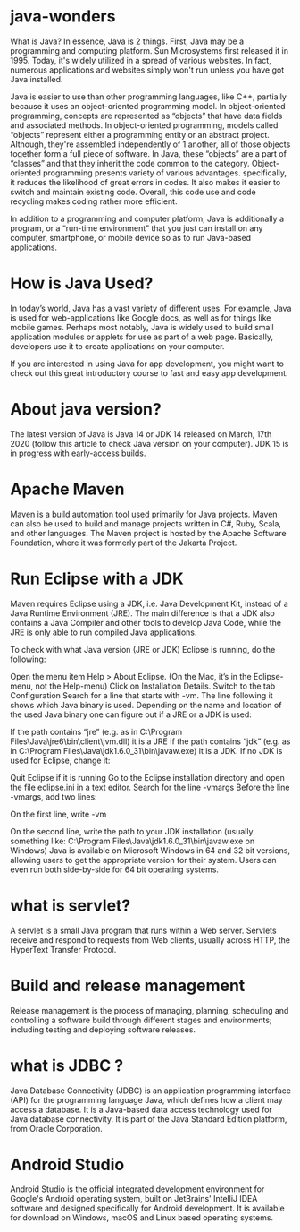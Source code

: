 # java-wonders
What is Java?
In essence, Java is 2 things. First, Java may be a programming and computing platform. Sun Microsystems first released it in 1995. Today, it's widely utilized in a spread of various websites. In fact, numerous applications and websites simply won't run unless you have got Java installed.

Java is easier to use than other programming languages, like C++, partially because it uses an object-oriented programming model. In object-oriented programming, concepts are represented as “objects” that have data fields and associated methods. In object-oriented programming, models called “objects” represent either a programming entity or an abstract project. Although, they're assembled independently of 1 another, all of those objects together form a full piece of software. In Java, these “objects” are a part of “classes” and that they inherit the code common to the category. Object-oriented programming presents variety of various advantages. specifically, it reduces the likelihood of great errors in codes. It also makes it easier to switch and maintain existing code. Overall, this code use and code recycling makes coding rather more efficient.

In addition to a programming and computer platform, Java is additionally a program, or a “run-time environment” that you just can install on any computer, smartphone, or mobile device so as to run Java-based applications.

# How is Java Used?
In today’s world, Java has a vast variety of different uses. For example, Java is used for web-applications like Google docs, as well as for things like mobile games. Perhaps most notably, Java is widely used to build small application modules or applets for use as part of a web page. Basically, developers use it to create applications on your computer.

If you are interested in using Java for app development, you might want to check out this great introductory course to fast and easy app development.

# About java version?
The latest version of Java is Java 14 or JDK 14 released on March, 17th 2020 (follow this article to check Java version on your computer). JDK 15 is in progress with early-access builds.

# Apache Maven
Maven is a build automation tool used primarily for Java projects. Maven can also be used to build and manage projects written in C#, Ruby, Scala, and other languages. The Maven project is hosted by the Apache Software Foundation, where it was formerly part of the Jakarta Project.

# Run Eclipse with a JDK
Maven requires Eclipse using a JDK, i.e. Java Development Kit, instead of a Java Runtime Environment (JRE). The main difference is that a JDK also contains a Java Compiler and other tools to develop Java Code, while the JRE is only able to run compiled Java applications.

To check with what Java version (JRE or JDK) Eclipse is running, do the following:

Open the menu item Help > About Eclipse. (On the Mac, it’s in the Eclipse-menu, not the Help-menu)
Click on Installation Details.
Switch to the tab Configuration
Search for a line that starts with -vm. The line following it shows which Java binary is used.
Depending on the name and location of the used Java binary one can figure out if a JRE or a JDK is used:

If the path contains “jre” (e.g. as in C:\Program Files\Java\jre6\bin\client\jvm.dll) it is a JRE
If the path contains “jdk” (e.g. as in C:\Program Files\Java\jdk1.6.0_31\bin\javaw.exe) it is a JDK.
If no JDK is used for Eclipse, change it:

Quit Eclipse if it is running
Go to the Eclipse installation directory and open the file eclipse.ini in a text editor.
Search for the line -vmargs
Before the line -vmargs, add two lines:

On the first line, write -vm

On the second line, write the path to your JDK installation (usually something like: C:\Program Files\Java\jdk1.6.0_31\bin\javaw.exe on Windows)
Java is available on Microsoft Windows in 64 and 32 bit versions, allowing users to get the appropriate version for their system. Users can even run both side-by-side for 64 bit operating systems.

# what is servlet?
A servlet is a small Java program that runs within a Web server. Servlets receive and respond to requests from Web clients, usually across HTTP, the HyperText Transfer Protocol.

# Build and release management
Release management is the process of managing, planning, scheduling and controlling a software build through different stages and environments; including testing and deploying software releases.
# what is JDBC ?
Java Database Connectivity (JDBC) is an application programming interface (API) for the programming language Java, which defines how a client may access a database. It is a Java-based data access technology used for Java database connectivity. It is part of the Java Standard Edition platform, from Oracle Corporation.
# Android Studio
Android Studio is the official integrated development environment for Google's Android operating system, built on JetBrains' IntelliJ IDEA software and designed specifically for Android development. It is available for download on Windows, macOS and Linux based operating systems.
